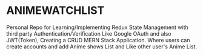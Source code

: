# ANIMEWATCHLIST
Personal Repo for Learning/Implementing Redux State Management with third party Authentication/Verification Like Google OAuth and also JWT(Token), Creating a CRUD MERN Stack Application. Where users can create accounts and add Anime shows List and Like other user's Anime List.
